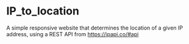 # IP_to_location

A simple responsive website that determines the location of a given IP address, using a REST API from https://ipapi.co/#api
